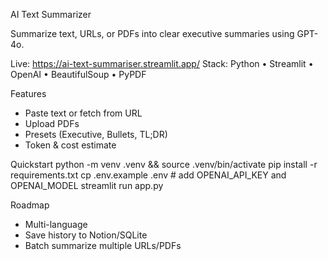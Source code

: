 AI Text Summarizer

Summarize text, URLs, or PDFs into clear executive summaries using GPT-4o.

Live: <https://ai-text-summariser.streamlit.app/>
Stack: Python • Streamlit • OpenAI • BeautifulSoup • PyPDF

Features

- Paste text or fetch from URL
- Upload PDFs
- Presets (Executive, Bullets, TL;DR)
- Token & cost estimate

Quickstart
python -m venv .venv && source .venv/bin/activate
pip install -r requirements.txt
cp .env.example .env    # add OPENAI_API_KEY and OPENAI_MODEL
streamlit run app.py

Roadmap

- Multi-language
- Save history to Notion/SQLite
- Batch summarize multiple URLs/PDFs
